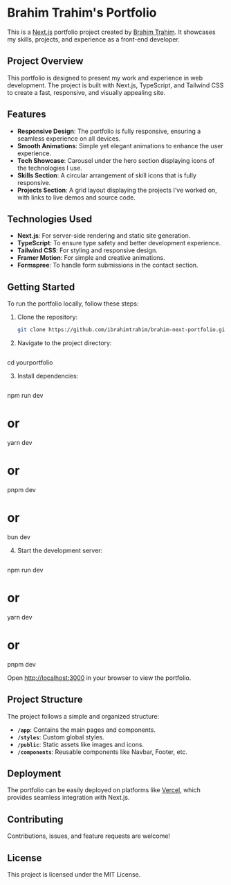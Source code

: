 # Brahim Trahim's Portfolio

This is a [Next.js](https://nextjs.org/) portfolio project created by [Brahim Trahim](https://www.linkedin.com/in/brahimtrahim). It showcases my skills, projects, and experience as a front-end developer.

## Project Overview

This portfolio is designed to present my work and experience in web development. The project is built with Next.js, TypeScript, and Tailwind CSS to create a fast, responsive, and visually appealing site.

## Features

- **Responsive Design**: The portfolio is fully responsive, ensuring a seamless experience on all devices.
- **Smooth Animations**: Simple yet elegant animations to enhance the user experience.
- **Tech Showcase**: Carousel under the hero section displaying icons of the technologies I use.
- **Skills Section**: A circular arrangement of skill icons that is fully responsive.
- **Projects Section**: A grid layout displaying the projects I’ve worked on, with links to live demos and source code.

## Technologies Used

- **Next.js**: For server-side rendering and static site generation.
- **TypeScript**: To ensure type safety and better development experience.
- **Tailwind CSS**: For styling and responsive design.
- **Framer Motion**: For simple and creative animations.
- **Formspree**: To handle form submissions in the contact section.

## Getting Started

To run the portfolio locally, follow these steps:

1. Clone the repository:
   ```bash
   git clone https://github.com/ibrahimtrahim/brahim-next-portfolio.git

2. Navigate to the project directory:
    ```bash
cd yourportfolio

3. Install dependencies:
    ```bash
npm run dev
# or
yarn dev
# or
pnpm dev
# or
bun dev

4. Start the development server:
    ```bash
npm run dev
# or
yarn dev
# or
pnpm dev

Open [http://localhost:3000](http://localhost:3000) in your browser to view the portfolio.

## Project Structure

The project follows a simple and organized structure:

- **`/app`**: Contains the main pages and components.
- **`/styles`**: Custom global styles.
- **`/public`**: Static assets like images and icons.
- **`/components`**: Reusable components like Navbar, Footer, etc.

## Deployment

The portfolio can be easily deployed on platforms like [Vercel](https://vercel.com/), which provides seamless integration with Next.js.

## Contributing

Contributions, issues, and feature requests are welcome!

## License

This project is licensed under the MIT License.

